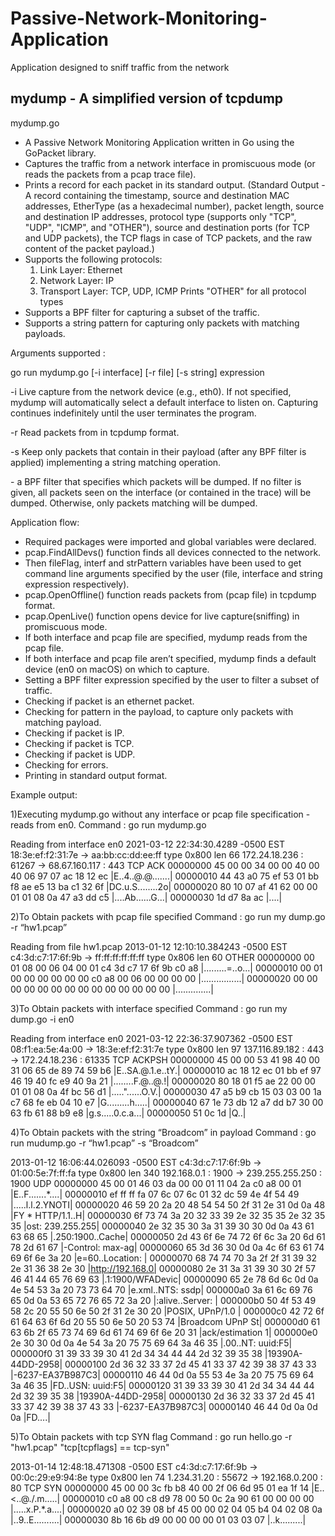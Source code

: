 # Passive-Network-Monitoring-Application
Application designed to sniff traffic from the network

mydump - A simplified version of tcpdump
-------------------------------------------------------------------------------

mydump.go

- A Passive Network Monitoring Application written in Go using the GoPacket library.
- Captures the traffic from a network interface in promiscuous mode (or reads the packets from a pcap trace file).
- Prints a record for each packet in its standard output.
(Standard Output - A record containing the timestamp, source and destination MAC addresses, EtherType (as a hexadecimal number), packet length, source and destination IP addresses, protocol type (supports only "TCP", "UDP", "ICMP", and "OTHER"), source and destination ports (for TCP and UDP packets), the TCP flags in case of TCP packets, and the raw content of the packet payload.)
- Supports the following protocols:
	1.	Link Layer: Ethernet
	2.	Network Layer: IP
	3.	Transport Layer: TCP, UDP, ICMP
Prints "OTHER" for all protocol types
- Supports a BPF filter for capturing a subset of the traffic.
- Supports a string pattern for capturing only packets with matching payloads. 

Arguments supported : 

go run mydump.go [-i interface] [-r file] [-s string] expression

-i  Live capture from the network device <interface> (e.g., eth0). If not specified, mydump will automatically select a default interface to listen on. Capturing continues indefinitely until the user terminates the program.

-r  Read packets from <file> in tcpdump format.

-s  Keep only packets that contain <string> in their payload (after any BPF filter is applied) implementing a string matching operation.

<expression> -  a BPF filter that specifies which packets will be dumped. If no filter is given, all packets seen on the interface (or contained in the trace) will be dumped. Otherwise, only packets matching <expression> will be dumped.

Application flow:

- Required packages were imported and global variables were declared.
- pcap.FindAllDevs() function finds all devices connected to the network.
- Then fileFlag, interf and strPattern variables have been used to get command line arguments specified by the user (file, interface and string expression respectively).
- pcap.OpenOffline() function reads packets from <file>(pcap file) in tcpdump format.
- pcap.OpenLive() function opens device for live capture(sniffing) in promiscuous mode.
- If both interface and pcap file are specified, mydump reads from the pcap file.
- If both interface and pcap file aren’t specified, mydump finds a default device (en0 on macOS) on which to capture.
- Setting a BPF filter expression specified by the user to filter a subset of traffic.
- Checking if packet is an ethernet packet.
- Checking for <string> pattern in the payload, to capture only packets with matching payload.
- Checking if packet is IP.
- Checking if packet is TCP.
- Checking if packet is UDP.
- Checking for errors.
- Printing in standard output format.

Example output:
 
1)Executing mydump.go without any interface or pcap file specification - reads from en0.
Command : go run mydump.go

Reading from interface  en0
2021-03-12 22:34:30.4289 -0500 EST 18:3e:ef:f2:31:7e -> aa:bb:cc:dd:ee:ff type 0x800 len 66 172.24.18.236 : 61267 -> 68.67.160.117 : 443 TCP ACK 00000000  45 00 00 34 00 00 40 00  40 06 97 07 ac 18 12 ec  |E..4..@.@.......|
00000010  44 43 a0 75 ef 53 01 bb  f8 ae e5 13 ba c1 32 6f  |DC.u.S........2o|
00000020  80 10 07 af 41 62 00 00  01 01 08 0a 47 a3 dd c5  |....Ab......G...|
00000030  1d d7 8a ac                                       |....|
 
2)To Obtain packets with pcap file specified
Command : go run my dump.go -r “hw1.pcap”

Reading from file hw1.pcap
2013-01-12 12:10:10.384243 -0500 EST c4:3d:c7:17:6f:9b -> ff:ff:ff:ff:ff:ff type 0x806 len 60  OTHER  00000000  00 01 08 00 06 04 00 01  c4 3d c7 17 6f 9b c0 a8  |.........=..o...|
00000010  00 01 00 00 00 00 00 00  c0 a8 00 06 00 00 00 00  |................|
00000020  00 00 00 00 00 00 00 00  00 00 00 00 00 00        |..............|

3)To Obtain packets with interface specified
Command : go run my dump.go -i en0

Reading from interface  en0
2021-03-12 22:36:37.907362 -0500 EST 08:f1:ea:5e:4a:00 -> 18:3e:ef:f2:31:7e type 0x800 len 97 137.116.89.182 : 443 -> 172.24.18.236 : 61335 TCP ACKPSH 00000000  45 00 00 53 41 98 40 00  31 06 65 de 89 74 59 b6  |E..SA.@.1.e..tY.|
00000010  ac 18 12 ec 01 bb ef 97  46 19 40 fc e9 40 9a 21  |........F.@..@.!|
00000020  80 18 01 f5 ae 22 00 00  01 01 08 0a 4f bc 56 d1  |....."......O.V.|
00000030  47 a5 b9 cb 15 03 03 00  1a c7 68 fe eb 04 10 e7  |G.........h.....|
00000040  67 1e 73 db 12 a7 dd b7  30 00 63 fb 61 88 b9 e8  |g.s.....0.c.a...|
00000050  51 0c 1d                                          |Q..|

4)To Obtain packets with the string “Broadcom” in payload
Command : go run mudump.go -r “hw1.pcap” -s “Broadcom”

2013-01-12 16:06:44.026093 -0500 EST c4:3d:c7:17:6f:9b -> 01:00:5e:7f:ff:fa type 0x800 len 340 192.168.0.1 : 1900 -> 239.255.255.250 : 1900 UDP  00000000  45 00 01 46 03 da 00 00  01 11 04 2a c0 a8 00 01  |E..F.......*....|
00000010  ef ff ff fa 07 6c 07 6c  01 32 dc 59 4e 4f 54 49  |.....l.l.2.YNOTI|
00000020  46 59 20 2a 20 48 54 54  50 2f 31 2e 31 0d 0a 48  |FY * HTTP/1.1..H|
00000030  6f 73 74 3a 20 32 33 39  2e 32 35 35 2e 32 35 35  |ost: 239.255.255|
00000040  2e 32 35 30 3a 31 39 30  30 0d 0a 43 61 63 68 65  |.250:1900..Cache|
00000050  2d 43 6f 6e 74 72 6f 6c  3a 20 6d 61 78 2d 61 67  |-Control: max-ag|
00000060  65 3d 36 30 0d 0a 4c 6f  63 61 74 69 6f 6e 3a 20  |e=60..Location: |
00000070  68 74 74 70 3a 2f 2f 31  39 32 2e 31 36 38 2e 30  |http://192.168.0|
00000080  2e 31 3a 31 39 30 30 2f  57 46 41 44 65 76 69 63  |.1:1900/WFADevic|
00000090  65 2e 78 6d 6c 0d 0a 4e  54 53 3a 20 73 73 64 70  |e.xml..NTS: ssdp|
000000a0  3a 61 6c 69 76 65 0d 0a  53 65 72 76 65 72 3a 20  |:alive..Server: |
000000b0  50 4f 53 49 58 2c 20 55  50 6e 50 2f 31 2e 30 20  |POSIX, UPnP/1.0 |
000000c0  42 72 6f 61 64 63 6f 6d  20 55 50 6e 50 20 53 74  |Broadcom UPnP St|
000000d0  61 63 6b 2f 65 73 74 69  6d 61 74 69 6f 6e 20 31  |ack/estimation 1|
000000e0  2e 30 30 0d 0a 4e 54 3a  20 75 75 69 64 3a 46 35  |.00..NT: uuid:F5|
000000f0  31 39 33 39 30 41 2d 34  34 44 44 2d 32 39 35 38  |19390A-44DD-2958|
00000100  2d 36 32 33 37 2d 45 41  33 37 42 39 38 37 43 33  |-6237-EA37B987C3|
00000110  46 44 0d 0a 55 53 4e 3a  20 75 75 69 64 3a 46 35  |FD..USN: uuid:F5|
00000120  31 39 33 39 30 41 2d 34  34 44 44 2d 32 39 35 38  |19390A-44DD-2958|
00000130  2d 36 32 33 37 2d 45 41  33 37 42 39 38 37 43 33  |-6237-EA37B987C3|
00000140  46 44 0d 0a 0d 0a                                 |FD....|

5)To Obtain packets with tcp SYN flag
Command : go run hello.go -r "hw1.pcap" "tcp[tcpflags] == tcp-syn" 

2013-01-14 12:48:18.471308 -0500 EST c4:3d:c7:17:6f:9b -> 00:0c:29:e9:94:8e type 0x800 len 74 1.234.31.20 : 55672 -> 192.168.0.200 : 80 TCP SYN 00000000  45 00 00 3c fb b8 40 00  2f 06 6d 95 01 ea 1f 14  |E..<..@./.m.....|
00000010  c0 a8 00 c8 d9 78 00 50  0c 2a 90 61 00 00 00 00  |.....x.P.*.a....|
00000020  a0 02 39 08 bf 45 00 00  02 04 05 b4 04 02 08 0a  |..9..E..........|
00000030  8b 16 6b d9 00 00 00 00  01 03 03 07              |..k.........|
